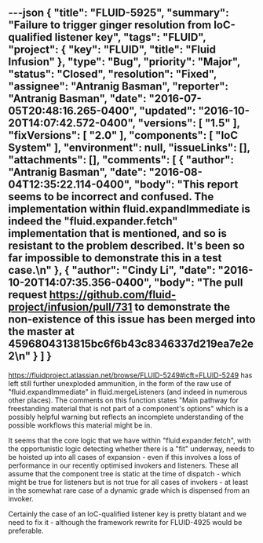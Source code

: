 ---json
{
  "title": "FLUID-5925",
  "summary": "Failure to trigger ginger resolution from IoC-qualified listener key",
  "tags": "FLUID",
  "project": {
    "key": "FLUID",
    "title": "Fluid Infusion"
  },
  "type": "Bug",
  "priority": "Major",
  "status": "Closed",
  "resolution": "Fixed",
  "assignee": "Antranig Basman",
  "reporter": "Antranig Basman",
  "date": "2016-07-05T20:48:16.265-0400",
  "updated": "2016-10-20T14:07:42.572-0400",
  "versions": [
    "1.5"
  ],
  "fixVersions": [
    "2.0"
  ],
  "components": [
    "IoC System"
  ],
  "environment": null,
  "issueLinks": [],
  "attachments": [],
  "comments": [
    {
      "author": "Antranig Basman",
      "date": "2016-08-04T12:35:22.114-0400",
      "body": "This report seems to be incorrect and confused. The implementation within fluid.expandImmediate is **indeed** the \"fluid.expander.fetch\" implementation that is mentioned, and so is resistant to the problem described. It's been so far impossible to demonstrate this in a test case.\n"
    },
    {
      "author": "Cindy Li",
      "date": "2016-10-20T14:07:35.356-0400",
      "body": "The pull request <https://github.com/fluid-project/infusion/pull/731> to demonstrate the non-existence of this issue has been merged into the master at 4596804313815bc6f6b43c8346337d219ea7e2e2\n"
    }
  ]
}
---
<https://fluidproject.atlassian.net/browse/FLUID-5249#icft=FLUID-5249> has left still further unexploded ammunition, in the form of the raw use of "fluid.expandImmediate" in fluid.mergeListeners (and indeed in numerous other places). The comments on this function states "Main pathway for freestanding material that is not part of a component's options" which is a possibly helpful warning but reflects an incomplete understanding of the possible workflows this material might be in.

It seems that the core logic that we have within "fluid.expander.fetch", with the opportunistic logic detecting whether there is a "fit" underway, needs to be hoisted up into all cases of expansion - even if this involves a loss of performance in our recently optimised invokers and listeners. These all assume that the component tree is static at the time of dispatch - which might be true for listeners but is not true for all cases of invokers - at least in the somewhat rare case of a dynamic grade which is dispensed from an invoker.

Certainly the case of an IoC-qualified listener key is pretty blatant and we need to fix it - although the framework rewrite for FLUID-4925 would be preferable.

        